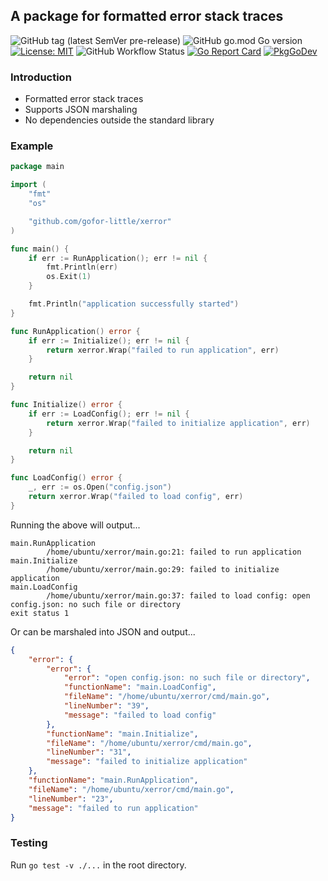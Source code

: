 ## A package for formatted error stack traces

![GitHub tag (latest SemVer pre-release)](https://img.shields.io/github/v/tag/gofor-little/xerror?include_prereleases)
![GitHub go.mod Go version](https://img.shields.io/github/go-mod/go-version/gofor-little/xerror)
[![License: MIT](https://img.shields.io/badge/License-MIT-yellow.svg)](https://raw.githubusercontent.com/gofor-little/xerror/main/LICENSE)
![GitHub Workflow Status](https://img.shields.io/github/workflow/status/gofor-little/xerror/CI)
[![Go Report Card](https://goreportcard.com/badge/github.com/gofor-little/xerror)](https://goreportcard.com/report/github.com/gofor-little/xerror)
[![PkgGoDev](https://pkg.go.dev/badge/github.com/gofor-little/xerror)](https://pkg.go.dev/github.com/gofor-little/xerror)

### Introduction
* Formatted error stack traces
* Supports JSON marshaling
* No dependencies outside the standard library

### Example
```go
package main

import (
	"fmt"
	"os"

	"github.com/gofor-little/xerror"
)

func main() {
	if err := RunApplication(); err != nil {
		fmt.Println(err)
		os.Exit(1)
	}

	fmt.Println("application successfully started")
}

func RunApplication() error {
	if err := Initialize(); err != nil {
		return xerror.Wrap("failed to run application", err)
	}

	return nil
}

func Initialize() error {
	if err := LoadConfig(); err != nil {
		return xerror.Wrap("failed to initialize application", err)
	}

	return nil
}

func LoadConfig() error {
	_, err := os.Open("config.json")
	return xerror.Wrap("failed to load config", err)
}
```

Running the above will output...
```
main.RunApplication
        /home/ubuntu/xerror/main.go:21: failed to run application
main.Initialize
        /home/ubuntu/xerror/main.go:29: failed to initialize application
main.LoadConfig
        /home/ubuntu/xerror/main.go:37: failed to load config: open config.json: no such file or directory
exit status 1
```

Or can be marshaled into JSON and output...
```json
{
    "error": {
        "error": {
            "error": "open config.json: no such file or directory",
            "functionName": "main.LoadConfig",
            "fileName": "/home/ubuntu/xerror/cmd/main.go",
            "lineNumber": "39",
            "message": "failed to load config"
        },
        "functionName": "main.Initialize",
        "fileName": "/home/ubuntu/xerror/cmd/main.go",
        "lineNumber": "31",
        "message": "failed to initialize application"
    },
    "functionName": "main.RunApplication",
    "fileName": "/home/ubuntu/xerror/cmd/main.go",
    "lineNumber": "23",
    "message": "failed to run application"
}
```
### Testing
Run ```go test -v ./...``` in the root directory.
